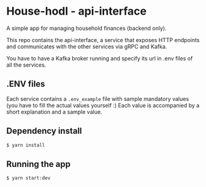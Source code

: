
# House-hodl - api-interface
A simple app for managing household finances (backend only).

This repo contains the api-interface, a service that exposes HTTP endpoints and communicates with the other services via gRPC and Kafka.


You have to have a Kafka broker running and specify its url in .env files of all the services.

## .ENV files

Each service contains a `.env_example` file with sample mandatory values (you have to fill the actual values yourself :) 
Each value is accompanied by a short explanation and a sample value.

## Dependency install

```bash
$ yarn install
```

## Running the app
```bash
$ yarn start:dev
```
